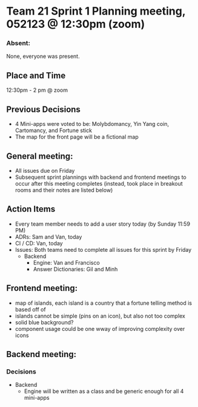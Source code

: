 #   Team 21 Sprint 1 Planning meeting, 052123 @ 12:30pm (zoom)

###   Absent:

None, everyone was present.

##  Place and Time
12:30pm - 2 pm @ zoom

##  Previous Decisions

* 4 Mini-apps were voted to be: Molybdomancy, Yin Yang coin, Cartomancy, and Fortune stick
* The map for the front page will be a fictional map

## General meeting:
*   All issues due on Friday
*   Subsequent sprint plannings with backend and frontend meetings to occur after this meeting completes (instead, took place in breakout rooms and their notes are listed below)

##  Action Items

* Every team member needs to add a user story today (by Sunday 11:59 PM)
* ADRs: Sam and Van, today
* CI / CD: Van, today
* Issues: Both teams need to complete all issues for this sprint by Friday
  * Backend
    * Engine: Van and Francisco
    * Answer Dictionaries: Gil and Minh

## Frontend meeting:
- map of islands, each island is a country that a fortune telling method is based off of
- islands cannot be simple (pins on an icon), but also not too complex
- solid blue background?
- component usage could be one wway of improving complexity over icons

## Backend meeting:

###  Decisions

* Backend
  * Engine will be written as a class and be generic enough for all 4 mini-apps
